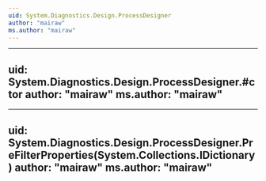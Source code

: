 ```yaml
---
uid: System.Diagnostics.Design.ProcessDesigner
author: "mairaw"
ms.author: "mairaw"
---
```


---
uid: System.Diagnostics.Design.ProcessDesigner.#ctor
author: "mairaw"
ms.author: "mairaw"
---

---
uid: System.Diagnostics.Design.ProcessDesigner.PreFilterProperties(System.Collections.IDictionary)
author: "mairaw"
ms.author: "mairaw"
---
